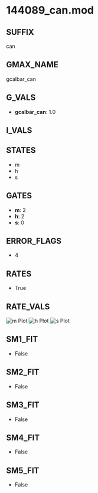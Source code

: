 # 144089_can.mod

## SUFFIX

can

## GMAX_NAME

gcalbar_can

## G_VALS

- **gcalbar_can**: 1.0

## I_VALS


## STATES

- m
- h
- s

## GATES

- **m**: 2
- **h**: 2
- **s**: 0

## ERROR_FLAGS

- 4

## RATES

- True

## RATE_VALS

![m Plot](/Users/pbozelos/Dropbox/icg-Chai-Panos/supermodels/output_markdown_files/Ca/144089_can.mod/images/m.png)
![h Plot](/Users/pbozelos/Dropbox/icg-Chai-Panos/supermodels/output_markdown_files/Ca/144089_can.mod/images/h.png)
![s Plot](/Users/pbozelos/Dropbox/icg-Chai-Panos/supermodels/output_markdown_files/Ca/144089_can.mod/images/s.png)

## SM1_FIT

- False

## SM2_FIT

- False

## SM3_FIT

- False

## SM4_FIT

- False

## SM5_FIT

- False


